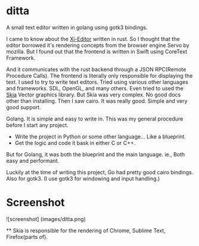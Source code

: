 # ditta

A small text editor written in golang using gotk3 bindings.

I came to know about the [Xi-Editor](https://github.com/google/xi-editor) written in rust.
So I thought that the editor borrowed it's rendering concepts from the browser engine Servo
by mozilla. But I found out that the frontend is written in Swift using CoreText Framework.

And it communicates with the rust backend through a JSON RPC(Remote Procedure Calls).
The frontend is literally only responsible for displaying the text. I used to try to write 
text editors. Tried using various other languages and frameworks. SDL, OpenGL, and many others.
Even tried to used the [Skia](https://skia.org) Vector graphics library. But Skia was very complex.
No good docs other than installing. Then I saw cairo. It was really good. Simple and very good support.

Golang. It is simple and easy to write in.
This was my general procedure before I start any project.
+ Write the project in Python or some other language... Like a blueprint.
+ Get the logic and code it bask in either C or C++.

But for Golang, it was both the blueprint and the main language. ie., Both easy and performant.

Luckily at the time of writing this project, Go had pretty good cairo bindings. Also for gotk3.
(I use gotk3 for windowing and input handling.)

# Screenshot
![screenshot] (images/ditta.png)

** Skia is responsible for the rendering of Chrome, Sublime Text, Firefox(parts of).